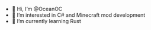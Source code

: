 - 👋 Hi, I’m @OceanOC
- 👀 I’m interested in C# and Minecraft mod development
- 🌱 I’m currently learning Rust

<!---
OceanOC/OceanOC is a ✨ special ✨ repository because its `README.md` (this file) appears on your GitHub profile.
You can click the Preview link to take a look at your changes.
--->
